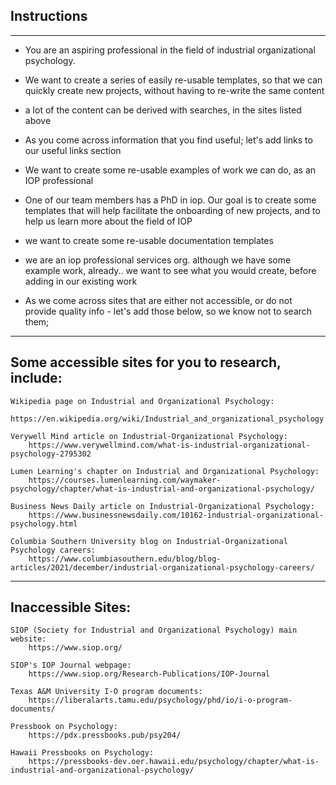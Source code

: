## Instructions
-----

* You are an aspiring professional in the field of industrial organizational psychology. 
* We want to create a series of easily re-usable templates, so that we can quickly create new projects, without having to re-write the same content
* a lot of the content can be derived with searches, in the sites listed above
* As you come across information that you find useful; let's add links to our useful links section
* We want to create some re-usable examples of work we can do, as an IOP professional 
* One of our team members has a PhD in iop. Our goal is to create some templates that will help facilitate the onboarding of new projects, and to help us learn more about the field of IOP
* we want to create some re-usable documentation templates
* we are an iop professional services org. although we have some example work, already.. we want to see what you would create, before adding in our existing work 

* As we come across sites that are either not accessible, or do not provide quality info - let's add those below, so we know not to search them;
----

## Some accessible sites for you to research, include: 
    Wikipedia page on Industrial and Organizational Psychology: 
        https://en.wikipedia.org/wiki/Industrial_and_organizational_psychology
    
    Verywell Mind article on Industrial-Organizational Psychology: 
        https://www.verywellmind.com/what-is-industrial-organizational-psychology-2795302
    
    Lumen Learning's chapter on Industrial and Organizational Psychology: 
        https://courses.lumenlearning.com/waymaker-psychology/chapter/what-is-industrial-and-organizational-psychology/
    
    Business News Daily article on Industrial-Organizational Psychology: 
        https://www.businessnewsdaily.com/10162-industrial-organizational-psychology.html
    
    Columbia Southern University blog on Industrial-Organizational Psychology careers: 
        https://www.columbiasouthern.edu/blog/blog-articles/2021/december/industrial-organizational-psychology-careers/
----

## Inaccessible Sites:
    SIOP (Society for Industrial and Organizational Psychology) main website: 
        https://www.siop.org/
    
    SIOP's IOP Journal webpage: 
        https://www.siop.org/Research-Publications/IOP-Journal
    
    Texas A&M University I-O program documents: 
        https://liberalarts.tamu.edu/psychology/phd/io/i-o-program-documents/
    
    Pressbook on Psychology: 
        https://pdx.pressbooks.pub/psy204/
    
    Hawaii Pressbooks on Psychology: 
        https://pressbooks-dev.oer.hawaii.edu/psychology/chapter/what-is-industrial-and-organizational-psychology/

